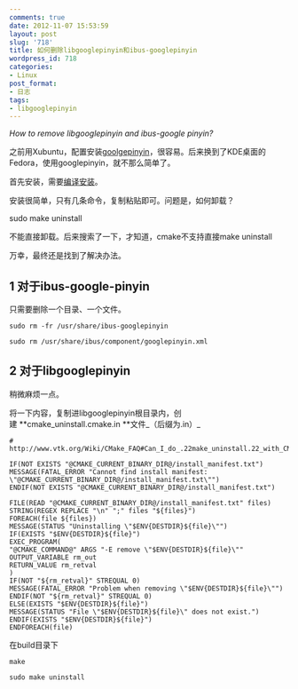 ```yaml
---
comments: true
date: 2012-11-07 15:53:59
layout: post
slug: '718'
title: 如何删除libgooglepinyin和ibus-googlepinyin
wordpress_id: 718
categories:
- Linux
post_format:
- 日志
tags:
- libgooglepinyin
---
```


_How to remove libgooglepinyin and ibus-google pinyin?_

之前用Xubuntu，配置安装[goolgepinyin](http://code.google.com/p/libgooglepinyin/)，很容易。后来换到了KDE桌面的Fedora，使用googlepinyin，就不那么简单了。

首先安装，需要[编译安装](http://code.google.com/p/libgooglepinyin/wiki/INSTALL)。

安装很简单，只有几条命令，复制粘贴即可。问题是，如何卸载？

sudo make uninstall

不能直接卸载。后来搜索了一下，才知道，cmake不支持直接make uninstall



万幸，最终还是找到了解决办法。


## 1 对于ibus-google-pinyin


只需要删除一个目录、一个文件。

    
    sudo rm -fr /usr/share/ibus-googlepinyin
    
    sudo rm /usr/share/ibus/component/googlepinyin.xml





## 2 对于libgooglepinyin<!-- more -->


稍微麻烦一点。

将一下内容，复制进libgooglepinyin根目录内，创建 **cmake_uninstall.cmake.in **文件_（后缀为.in）_



    
    # http://www.vtk.org/Wiki/CMake_FAQ#Can_I_do_.22make_uninstall.22_with_CMake.3F
    
    IF(NOT EXISTS "@CMAKE_CURRENT_BINARY_DIR@/install_manifest.txt")
    MESSAGE(FATAL_ERROR "Cannot find install manifest: \"@CMAKE_CURRENT_BINARY_DIR@/install_manifest.txt\"")
    ENDIF(NOT EXISTS "@CMAKE_CURRENT_BINARY_DIR@/install_manifest.txt")
    
    FILE(READ "@CMAKE_CURRENT_BINARY_DIR@/install_manifest.txt" files)
    STRING(REGEX REPLACE "\n" ";" files "${files}")
    FOREACH(file ${files})
    MESSAGE(STATUS "Uninstalling \"$ENV{DESTDIR}${file}\"")
    IF(EXISTS "$ENV{DESTDIR}${file}")
    EXEC_PROGRAM(
    "@CMAKE_COMMAND@" ARGS "-E remove \"$ENV{DESTDIR}${file}\""
    OUTPUT_VARIABLE rm_out
    RETURN_VALUE rm_retval
    )
    IF(NOT "${rm_retval}" STREQUAL 0)
    MESSAGE(FATAL_ERROR "Problem when removing \"$ENV{DESTDIR}${file}\"")
    ENDIF(NOT "${rm_retval}" STREQUAL 0)
    ELSE(EXISTS "$ENV{DESTDIR}${file}")
    MESSAGE(STATUS "File \"$ENV{DESTDIR}${file}\" does not exist.")
    ENDIF(EXISTS "$ENV{DESTDIR}${file}")
    ENDFOREACH(file)






在build目录下

    
    make
    
    sudo make uninstall



